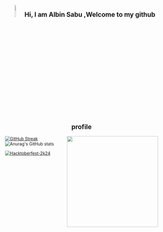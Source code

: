 <div id = "Head" align = "center">
<h2> <img src= "https://media.giphy.com/media/zJ3V6Ot51H8Y0/giphy.gif" width = "10%"/> 
  Hi, I am Albin Sabu ,Welcome to my github profile
 
</h2>
</div>

<img align="right" height=300 width=300 src= "https://i.pinimg.com/originals/ab/c4/5b/abc45b9c356fbb846632f010aa3a44ef.gif" />



[![GitHub Streak](https://streak-stats.demolab.com/?user=albinsabu2023&theme=dark)](https://git.io/streak-stats) ![Anurag's GitHub stats](https://github-readme-stats.vercel.app/api?username=albinsabu2023&show_icons=true&theme=radical)  


[![Hacktoberfest-2k24](https://holopin.me/albinsabu2023)](https://holopin.io/@albinsabu2023)


